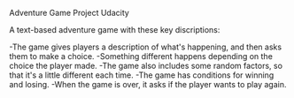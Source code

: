 Adventure Game Project Udacity

A text-based adventure game with these key discriptions:

-The game gives players a description of what's happening, and then asks them to make a choice.
-Something different happens depending on the choice the player made.
-The game also includes some random factors, so that it's a little different each time.
-The game has conditions for winning and losing.
-When the game is over, it asks if the player wants to play again.
